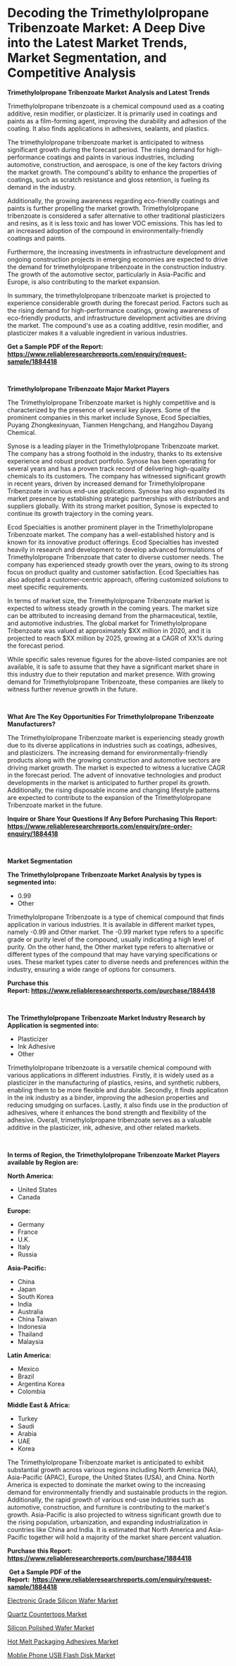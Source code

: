 <p><h1>Decoding the Trimethylolpropane Tribenzoate Market: A Deep Dive into the Latest Market Trends, Market Segmentation, and Competitive Analysis</h1></p><p><strong>Trimethylolpropane Tribenzoate Market Analysis and Latest Trends</strong></p>
<p><p>Trimethylolpropane tribenzoate is a chemical compound used as a coating additive, resin modifier, or plasticizer. It is primarily used in coatings and paints as a film-forming agent, improving the durability and adhesion of the coating. It also finds applications in adhesives, sealants, and plastics.</p><p>The trimethylolpropane tribenzoate market is anticipated to witness significant growth during the forecast period. The rising demand for high-performance coatings and paints in various industries, including automotive, construction, and aerospace, is one of the key factors driving the market growth. The compound's ability to enhance the properties of coatings, such as scratch resistance and gloss retention, is fueling its demand in the industry.</p><p>Additionally, the growing awareness regarding eco-friendly coatings and paints is further propelling the market growth. Trimethylolpropane tribenzoate is considered a safer alternative to other traditional plasticizers and resins, as it is less toxic and has lower VOC emissions. This has led to an increased adoption of the compound in environmentally-friendly coatings and paints.</p><p>Furthermore, the increasing investments in infrastructure development and ongoing construction projects in emerging economies are expected to drive the demand for trimethylolpropane tribenzoate in the construction industry. The growth of the automotive sector, particularly in Asia-Pacific and Europe, is also contributing to the market expansion.</p><p>In summary, the trimethylolpropane tribenzoate market is projected to experience considerable growth during the forecast period. Factors such as the rising demand for high-performance coatings, growing awareness of eco-friendly products, and infrastructure development activities are driving the market. The compound's use as a coating additive, resin modifier, and plasticizer makes it a valuable ingredient in various industries.</p></p>
<p><strong>Get a Sample PDF of the Report:&nbsp; <a href="https://www.reliableresearchreports.com/enquiry/request-sample/1884418">https://www.reliableresearchreports.com/enquiry/request-sample/1884418</a></strong></p>
<p>&nbsp;</p>
<p><strong>Trimethylolpropane Tribenzoate Major Market Players</strong></p>
<p><p>The Trimethylolpropane Tribenzoate market is highly competitive and is characterized by the presence of several key players. Some of the prominent companies in this market include Synose, Ecod Specialties, Puyang Zhongkexinyuan, Tianmen Hengchang, and Hangzhou Dayang Chemical.</p><p>Synose is a leading player in the Trimethylolpropane Tribenzoate market. The company has a strong foothold in the industry, thanks to its extensive experience and robust product portfolio. Synose has been operating for several years and has a proven track record of delivering high-quality chemicals to its customers. The company has witnessed significant growth in recent years, driven by increased demand for Trimethylolpropane Tribenzoate in various end-use applications. Synose has also expanded its market presence by establishing strategic partnerships with distributors and suppliers globally. With its strong market position, Synose is expected to continue its growth trajectory in the coming years.</p><p>Ecod Specialties is another prominent player in the Trimethylolpropane Tribenzoate market. The company has a well-established history and is known for its innovative product offerings. Ecod Specialties has invested heavily in research and development to develop advanced formulations of Trimethylolpropane Tribenzoate that cater to diverse customer needs. The company has experienced steady growth over the years, owing to its strong focus on product quality and customer satisfaction. Ecod Specialties has also adopted a customer-centric approach, offering customized solutions to meet specific requirements. </p><p>In terms of market size, the Trimethylolpropane Tribenzoate market is expected to witness steady growth in the coming years. The market size can be attributed to increasing demand from the pharmaceutical, textile, and automotive industries. The global market for Trimethylolpropane Tribenzoate was valued at approximately $XX million in 2020, and it is projected to reach $XX million by 2025, growing at a CAGR of XX% during the forecast period.</p><p>While specific sales revenue figures for the above-listed companies are not available, it is safe to assume that they have a significant market share in this industry due to their reputation and market presence. With growing demand for Trimethylolpropane Tribenzoate, these companies are likely to witness further revenue growth in the future.</p></p>
<p>&nbsp;</p>
<p><strong>What Are The Key Opportunities For Trimethylolpropane Tribenzoate Manufacturers?</strong></p>
<p><p>The Trimethylolpropane Tribenzoate market is experiencing steady growth due to its diverse applications in industries such as coatings, adhesives, and plasticizers. The increasing demand for environmentally-friendly products along with the growing construction and automotive sectors are driving market growth. The market is expected to witness a lucrative CAGR in the forecast period. The advent of innovative technologies and product developments in the market is anticipated to further propel its growth. Additionally, the rising disposable income and changing lifestyle patterns are expected to contribute to the expansion of the Trimethylolpropane Tribenzoate market in the future.</p></p>
<p><strong>Inquire or Share Your Questions If Any Before Purchasing This Report: <a href="https://www.reliableresearchreports.com/enquiry/pre-order-enquiry/1884418">https://www.reliableresearchreports.com/enquiry/pre-order-enquiry/1884418</a></strong></p>
<p>&nbsp;</p>
<p><strong>Market Segmentation</strong></p>
<p><strong>The Trimethylolpropane Tribenzoate Market Analysis by types is segmented into:</strong></p>
<p><ul><li>0.99</li><li>Other</li></ul></p>
<p><p>Trimethylolpropane Tribenzoate is a type of chemical compound that finds application in various industries. It is available in different market types, namely -0.99 and Other market. The -0.99 market type refers to a specific grade or purity level of the compound, usually indicating a high level of purity. On the other hand, the Other market type refers to alternative or different types of the compound that may have varying specifications or uses. These market types cater to diverse needs and preferences within the industry, ensuring a wide range of options for consumers.</p></p>
<p><strong>Purchase this Report:&nbsp;<a href="https://www.reliableresearchreports.com/purchase/1884418">https://www.reliableresearchreports.com/purchase/1884418</a></strong></p>
<p>&nbsp;</p>
<p><strong>The Trimethylolpropane Tribenzoate Market Industry Research by Application is segmented into:</strong></p>
<p><ul><li>Plasticizer</li><li>Ink Adhesive</li><li>Other</li></ul></p>
<p><p>Trimethylolpropane tribenzoate is a versatile chemical compound with various applications in different industries. Firstly, it is widely used as a plasticizer in the manufacturing of plastics, resins, and synthetic rubbers, enabling them to be more flexible and durable. Secondly, it finds application in the ink industry as a binder, improving the adhesion properties and reducing smudging on surfaces. Lastly, it also finds use in the production of adhesives, where it enhances the bond strength and flexibility of the adhesive. Overall, trimethylolpropane tribenzoate serves as a valuable additive in the plasticizer, ink, adhesive, and other related markets.</p></p>
<p>&nbsp;</p>
<p><strong>In terms of Region, the Trimethylolpropane Tribenzoate Market Players available by Region are:</strong></p>
<p>
    <p> <strong> North America: </strong>
        <ul>
            <li>United States</li>
            <li>Canada</li>
        </ul>
        </p> 
    <p> <strong> Europe: </strong>
        <ul>
            <li>Germany</li>
            <li>France</li>
            <li>U.K.</li>
            <li>Italy</li>
            <li>Russia</li>
        </ul>
        </p> 
    <p> <strong> Asia-Pacific: </strong>
        <ul>
            <li>China</li>
            <li>Japan</li>
            <li>South Korea</li>
            <li>India</li>
            <li>Australia</li>
            <li>China Taiwan</li>
            <li>Indonesia</li>
            <li>Thailand</li>
            <li>Malaysia</li>
        </ul>
        </p> 
    <p> <strong> Latin America: </strong>
        <ul>
            <li>Mexico</li>
            <li>Brazil</li>
            <li>Argentina Korea</li>
            <li>Colombia</li>
        </ul>
        </p> 
    <p> <strong> Middle East & Africa: </strong>
        <ul>
            <li>Turkey</li>
            <li>Saudi</li>
            <li>Arabia</li>
            <li>UAE</li>
            <li>Korea</li>
        </ul>
    </p>
    </p>
<p><p>The Trimethylolpropane Tribenzoate market is anticipated to exhibit substantial growth across various regions including North America (NA), Asia-Pacific (APAC), Europe, the United States (USA), and China. North America is expected to dominate the market owing to the increasing demand for environmentally friendly and sustainable products in the region. Additionally, the rapid growth of various end-use industries such as automotive, construction, and furniture is contributing to the market's growth. Asia-Pacific is also projected to witness significant growth due to the rising population, urbanization, and expanding industrialization in countries like China and India. It is estimated that North America and Asia-Pacific together will hold a majority of the market share percent valuation.</p></p>
<p><strong>Purchase this Report: <a href="https://www.reliableresearchreports.com/purchase/1884418">https://www.reliableresearchreports.com/purchase/1884418</a></strong></p>
<p>&nbsp;<strong>Get a Sample PDF of the Report:&nbsp;&nbsp;<a href="https://www.reliableresearchreports.com/enquiry/request-sample/1884418">https://www.reliableresearchreports.com/enquiry/request-sample/1884418</a></strong></p>
<p><strong></strong></p>
<p><p><a href="https://medium.com/@anmolreportprime/electronic-grade-silicon-wafer-market-focuses-on-market-share-size-and-projected-forecast-till-6cfa9a738687">Electronic Grade Silicon Wafer Market</a></p><p><a href="https://github.com/prosalinda88/Market-Research-Report-List-1/blob/main/quartz-countertops-market.md">Quartz Countertops Market</a></p><p><a href="https://medium.com/@chiragreportprime2/silicon-polished-wafer-market-size-cagr-trends-2024-2030-efc6f9be8db1">Silicon Polished Wafer Market</a></p><p><a href="https://github.com/jonneygiverf/Market-Research-Report-List-1/blob/main/hot-melt-packaging-adhesives-market.md">Hot Melt Packaging Adhesives Market</a></p><p><a href="https://medium.com/@chiragreportprime3/moblie-phone-usb-flash-disk-market-insight-market-trends-growth-forecasted-from-2023-to-2030-60581fd94751">Moblie Phone USB Flash Disk Market</a></p></p>